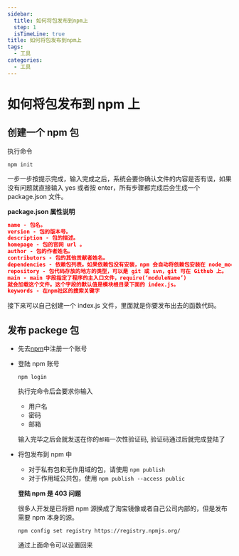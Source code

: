 ```yaml
---
sidebar:
  title: 如何将包发布到npm上
  step: 1
  isTimeLine: true
title: 如何将包发布到npm上
tags:
  - 工具
categories:
  - 工具
---
```


# 如何将包发布到 npm 上

## **创建一个 npm 包**

执行命令

```shell
npm init
```

一步一步按提示完成，输入完成之后，系统会要你确认文件的内容是否有误，如果没有问题就直接输入 yes 或者按 enter，所有步骤都完成后会生成一个 package.json 文件。

**package.json 属性说明**

```json
name - 包名。
version - 包的版本号。
description - 包的描述。
homepage - 包的官网 url 。
author - 包的作者姓名。
contributors - 包的其他贡献者姓名。
dependencies - 依赖包列表。如果依赖包没有安装，npm 会自动将依赖包安装在 node_module 目录下。
repository - 包代码存放的地方的类型，可以是 git 或 svn，git 可在 Github 上。
main - main 字段指定了程序的主入口文件，require(‘moduleName’)
就会加载这个文件。这个字段的默认值是模块根目录下面的 index.js。
keywords - 在npm社区的搜索关键字
```

接下来可以自己创建一个 index.js 文件，里面就是你要发布出去的函数代码。

## **发布 packege 包**

- 先去[npm](https://www.npmjs.com/)中注册一个账号

- 登陆 npm 账号

  ```shell
  npm login
  ```

  执行完命令后会要求你输入

  - 用户名
  - 密码
  - 邮箱

  输入完毕之后会就发送在你的`邮箱`一次性验证码, 验证码通过后就完成登陆了

- 将包发布到 npm 中

  - 对于私有包和无作用域的包，请使用 `npm publish`
  - 对于作用域公共包，使用 `npm publish --access public`

  **登陆 npm 是 403 问题**

  很多人开发是已将把 npm 源换成了淘宝镜像或者自己公司内部的，但是发布需要 npm 本身的源。

  ```shell
  npm config set registry https://registry.npmjs.org/
  ```

  通过上面命令可以设置回来